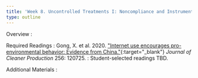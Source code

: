 ```yaml
---
title: 'Week 8. Uncontrolled Treatments I: Noncompliance and Instrumental Variables (Oct 17)'
type: outline
---
```


Overview
: 

Required Readings
: Gong, X. et al. 2020. ["Internet use encourages pro-environmental behavior: Evidence from China."](https://doi.org/10.1016/j.jclepro.2020.120725){:target="_blank"} _Journal of Cleaner Production_ 256: 120725.
: Student-selected readings TBD.

Additional Materials
: 
